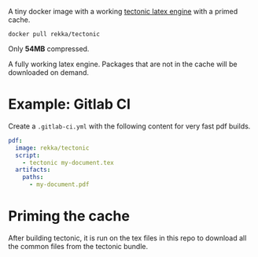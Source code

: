 A tiny docker image with a working [tectonic latex
engine](https://tectonic-typesetting.github.io/en-US/index.html) with a primed cache.

```
docker pull rekka/tectonic
```

Only **54MB** compressed.

A fully working latex engine. Packages that are not in the cache will be
downloaded on demand.

# Example: Gitlab CI

Create a `.gitlab-ci.yml` with the following content for very fast
pdf builds.

```yaml
pdf:
  image: rekka/tectonic
  script:
    - tectonic my-document.tex
  artifacts:
    paths:
      - my-document.pdf
```

# Priming the cache

After building tectonic, it is run on the tex files in this repo to
download all the common files from the tectonic bundle.

